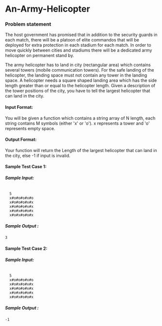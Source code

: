 # An-Army-Helicopter

<h3>Problem statement</h3>
<p>The host government has promised that in addition to the security guards in each match, there will be a platoon of elite commandos that will be deployed for extra protection in each stadium for each match. In order to move quickly between cities and stadiums there will be a dedicated army helicopter on permanent stand by.

The army helicopter has to land in city (rectangular area) which contains several towers (mobile communication towers). For the safe landing of the helicopter, the landing space must not contain any tower in the landing space. A helicopter needs a square shaped landing area which has the side length greater than or equal to the helicopter length. Given a description of the tower positions of the city, you have to tell the largest helicopter that can land in the city.</p>


<h4>Input Format: </h4>
You will be given a function which contains a string array of N length, each string contains M symbols (either 'x' or 'o'). x represents a tower and 'o' represents empty space.

<h4>Output Format: </h4>
Your function will return the Length of the largest helicopter that can land in the city, else -1 if input is invalid.


<h4>Sample Test Case 1:</h4>
<h5>Sample Input:</h5>
<code>
  5 
  x#o#o#o#x#o 
  x#o#o#o#x#x 
  x#o#o#o#x#x 
  x#o#x#o#o#x 
  x#o#x#o#o#x
</code>

<h5>Sample Output : </h5>
<code>3</code>

<h4>Sample Test Case 2:</h4>
<h5>Sample Input:</h5>
<code>
  5 
  x#o#o#o#x#o 
  x#o#x#o#x#x 
  x#o#o#o#x#x 
  x#o#x#o#o#x 
  x#o#x#o#o#x
</code>

<h5>Sample Output : </h5>
<code>-1</code>
